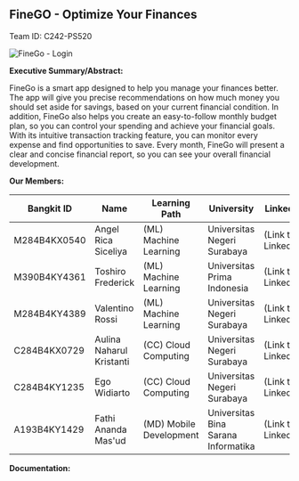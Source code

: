 ## FineGO - Optimize Your Finances

Team ID: C242-PS520

![FineGo - Login](https://github.com/user-attachments/assets/eff64d7d-2d06-4f5e-a5b2-1c65cea3833f)

**Executive Summary/Abstract:**

FineGo is a smart app designed to help you manage your finances better. The app will give you precise recommendations on how much money you should set aside for savings, based on your current financial condition. In addition, FineGo also helps you create an easy-to-follow monthly budget plan, so you can control your spending and achieve your financial goals. With its intuitive transaction tracking feature, you can monitor every expense and find opportunities to save. Every month, FineGo will present a clear and concise financial report, so you can see your overall financial development.

**Our Members:**

| Bangkit ID | Name | Learning Path | University | LinkedIn |
|---|---|---|---|---|
| M284B4KX0540 | Angel Rica Siceliya | (ML) Machine Learning | Universitas Negeri Surabaya | (Link to Linkedin) |
| M390B4KY4361 | Toshiro Frederick | (ML) Machine Learning | Universitas Prima Indonesia | (Link to Linkedin) |
| M284B4KY4389 | Valentino Rossi | (ML) Machine Learning | Universitas Negeri Surabaya | (Link to Linkedin) |
| C284B4KX0729 | Aulina Naharul Kristanti | (CC) Cloud Computing | Universitas Negeri Surabaya | (Link to Linkedin) |
| C284B4KY1235 | Ego Widiarto | (CC) Cloud Computing | Universitas Negeri Surabaya | (Link to Linkedin) |
| A193B4KY1429 | Fathi Ananda Mas'ud | (MD) Mobile Development | Universitas Bina Sarana Informatika | (Link to Linkedin) |

**Documentation:**
